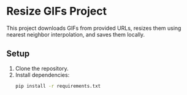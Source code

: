 # Resize GIFs Project

This project downloads GIFs from provided URLs, resizes them using nearest neighbor interpolation, and saves them locally.

## Setup

1. Clone the repository.
2. Install dependencies:
   ```bash
   pip install -r requirements.txt